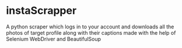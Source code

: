 # instaScrapper

A python scraper which logs in to your account and downloads all the photos of target profile along with their captions made with the help of Selenium WebDriver and BeautifulSoup

